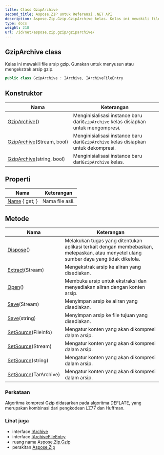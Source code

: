 ```yaml
---
title: Class GzipArchive
second_title: Aspose.ZIP untuk Referensi .NET API
description: Aspose.Zip.Gzip.GzipArchive kelas. Kelas ini mewakili file arsip gzip. Gunakan untuk menyusun atau mengekstrak arsip gzip.
type: docs
weight: 210
url: /id/net/aspose.zip.gzip/gziparchive/
---
```

## GzipArchive class

Kelas ini mewakili file arsip gzip. Gunakan untuk menyusun atau mengekstrak arsip gzip.

```csharp
public class GzipArchive : IArchive, IArchiveFileEntry
```

## Konstruktor

| Nama | Keterangan |
| --- | --- |
| [GzipArchive](gziparchive/#constructor)() | Menginisialisasi instance baru dari`GzipArchive` kelas disiapkan untuk mengompresi. |
| [GzipArchive](gziparchive/#constructor_1)(Stream, bool) | Menginisialisasi instance baru dari`GzipArchive` kelas disiapkan untuk dekompresi. |
| [GzipArchive](gziparchive/#constructor_2)(string, bool) | Menginisialisasi instance baru dari`GzipArchive` kelas. |

## Properti

| Nama | Keterangan |
| --- | --- |
| [Name](../../aspose.zip.gzip/gziparchive/name/) { get; } | Nama file asli. |

## Metode

| Nama | Keterangan |
| --- | --- |
| [Dispose](../../aspose.zip.gzip/gziparchive/dispose/)() | Melakukan tugas yang ditentukan aplikasi terkait dengan membebaskan, melepaskan, atau menyetel ulang sumber daya yang tidak dikelola. |
| [Extract](../../aspose.zip.gzip/gziparchive/extract/)(Stream) | Mengekstrak arsip ke aliran yang disediakan. |
| [Open](../../aspose.zip.gzip/gziparchive/open/)() | Membuka arsip untuk ekstraksi dan menyediakan aliran dengan konten arsip. |
| [Save](../../aspose.zip.gzip/gziparchive/save/#save)(Stream) | Menyimpan arsip ke aliran yang disediakan. |
| [Save](../../aspose.zip.gzip/gziparchive/save/#save_1)(string) | Menyimpan arsip ke file tujuan yang disediakan. |
| [SetSource](../../aspose.zip.gzip/gziparchive/setsource/#setsource_1)(FileInfo) | Mengatur konten yang akan dikompresi dalam arsip. |
| [SetSource](../../aspose.zip.gzip/gziparchive/setsource/#setsource_2)(Stream) | Mengatur konten yang akan dikompresi dalam arsip. |
| [SetSource](../../aspose.zip.gzip/gziparchive/setsource/#setsource_3)(string) | Mengatur konten yang akan dikompresi dalam arsip. |
| [SetSource](../../aspose.zip.gzip/gziparchive/setsource/#setsource)(TarArchive) | Mengatur konten yang akan dikompresi dalam arsip. |

### Perkataan

Algoritma kompresi Gzip didasarkan pada algoritma DEFLATE, yang merupakan kombinasi dari pengkodean LZ77 dan Huffman.

### Lihat juga

* interface [IArchive](../../aspose.zip/iarchive/)
* interface [IArchiveFileEntry](../../aspose.zip/iarchivefileentry/)
* ruang nama [Aspose.Zip.Gzip](../../aspose.zip.gzip/)
* perakitan [Aspose.Zip](../../)


